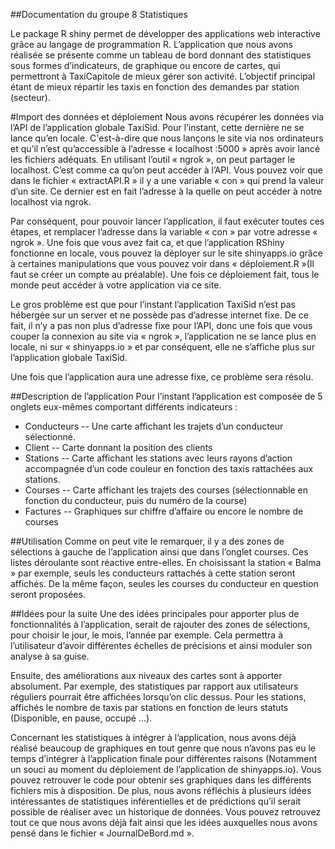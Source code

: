 ##Documentation du groupe 8 Statistiques
	
Le package R shiny permet de développer des applications web interactive grâce au langage de programmation R. L’application que nous avons réalisée se présente comme un tableau de bord donnant des statistiques sous formes d’indicateurs, de graphique ou encore de cartes, qui permettront à TaxiCapitole de mieux gérer son activité. L’objectif principal étant de mieux répartir les taxis en fonction des demandes par station (secteur).
	
#Import des données et déploiement
Nous avons récupérer les données via l’API de l’application globale TaxiSid. Pour l’instant, cette dernière ne se lance qu’en locale. C'est-à-dire que nous lançons le site via nos ordinateurs et qu’il n’est qu’accessible à l’adresse « localhost :5000 » après avoir lancé les fichiers adéquats. En utilisant l’outil « ngrok », on peut partager le localhost. C’est comme ca qu’on peut accéder à l’API. Vous pouvez voir que dans le fichier  « extractAPI.R » il y a une variable « con » qui prend la valeur d’un site. Ce dernier est en fait l’adresse à la quelle on peut accéder à notre localhost via ngrok.

Par conséquent, pour pouvoir lancer l’application, il faut exécuter toutes ces étapes, et remplacer l’adresse dans la variable « con » par votre adresse « ngrok ».
Une fois que vous avez fait ca, et que l’application RShiny fonctionne en locale, vous pouvez la déployer sur le site shinyapps.io grâce à certaines manipulations que vous pouvez voir dans « déploiement.R »(Il faut se créer un compte au préalable). Une fois ce déploiement fait, tous le monde peut accéder à votre application via ce site.

Le gros problème est que pour l’instant l’application TaxiSid n’est pas hébergée sur un server et ne possède pas d’adresse internet fixe. De ce fait, il n’y a pas non plus d’adresse fixe pour l’API, donc une fois que vous couper la connexion au site via « ngrok », l’application ne se lance plus en locale, ni sur « shinyapps.io » et par conséquent, elle ne s’affiche plus sur l’application globale TaxiSid.

Une fois que l’application aura une adresse fixe, ce problème sera résolu.

##Description de l’application
Pour  l’instant l’application est composée de 5 onglets eux-mêmes comportant différents indicateurs :
- Conducteurs
-- Une carte affichant les trajets d’un conducteur sélectionné. 
- Client
-- Carte donnant la position des clients
- Stations
-- Carte affichant les stations avec leurs rayons d’action accompagnée d’un code couleur en fonction des taxis rattachées aux stations.
- Courses
-- Carte affichant les trajets des courses (sélectionnable en fonction du conducteur, puis du numéro de la course)
- Factures
-- Graphiques sur chiffre d’affaire ou encore le nombre de courses
	
	
##Utilisation
Comme on peut vite le remarquer, il y a des zones de sélections à gauche de l’application ainsi que dans l’onglet courses. Ces listes déroulante sont réactive entre-elles. En choisissant la station « Balma » par exemple, seuls les conducteurs rattachés à cette station seront affichés. De la même façon, seules les courses du conducteur en question seront proposées.
 
 
##Idées pour la suite
Une des idées principales pour apporter plus de fonctionnalités à l’application, serait de rajouter des zones de sélections, pour choisir le jour, le mois, l’année par exemple. Cela permettra à l’utilisateur d’avoir différentes échelles de précisions et ainsi moduler son analyse à sa guise.

Ensuite, des améliorations aux niveaux des cartes sont à apporter absolument. Par exemple, des statistiques par rapport aux utilisateurs réguliers pourrait être affichées lorsqu’on clic dessus. Pour les stations, affichés le nombre de taxis par stations en fonction de leurs statuts (Disponible, en pause, occupé …).

Concernant les statistiques à intégrer à l’application, nous avons déjà réalisé beaucoup de graphiques en tout genre que nous n’avons pas eu le temps d’intégrer à l’application finale pour différentes raisons (Notamment un souci au moment du déploiement de l’application de shinyapps.io). Vous pouvez retrouver le code pour obtenir ses graphiques dans les différents fichiers mis à disposition.  De plus, nous avons réfléchis à plusieurs idées intéressantes de statistiques inférentielles et de prédictions qu’il serait possible de réaliser avec un historique de données. Vous pouvez retrouvez tout ce que nous avons déjà fait ainsi que les idées auxquelles nous avons pensé dans le fichier « JournalDeBord.md ».



